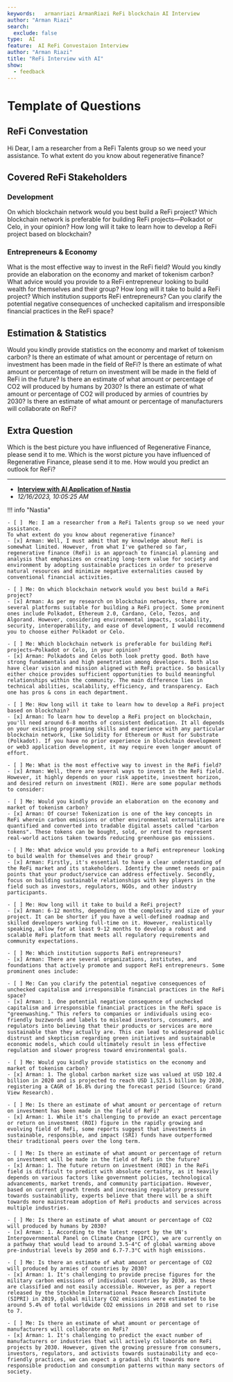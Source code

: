 ```yaml
---
keywords:   armanriazi ArmanRiazi ReFi blockchain AI Interview
author: "Arman Riazi"
search:
  exclude: false
type:  AI
feature:  AI ReFi Convestaion Interview
author: "Arman Riazi"
title: "ReFi Interview with AI"
show:
  - feedback
---
```


# Template of Questions
## ReFi Convestation

Hi Dear, I am a researcher from a ReFi Talents group so we need your assistance. 
To what extent do you know about regenerative finance?

## Covered ReFi Stakeholders

### Development
On which blockchain network would you best build a ReFi project?
Which blockchain network is preferable for building ReFi projects—Polkadot or Celo, in your opinion?
How long will it take to learn how to develop a ReFi project based on blockchain?

### Entrepreneurs & Economy
What is the most effective way to invest in the ReFi field?
Would you kindly provide an elaboration on the economy and market of tokenism carbon?
What advice would you provide to a ReFi entrepreneur looking to build wealth for themselves and their group?
How long will it take to build a ReFi project?
Which institution supports ReFi entrepreneurs?
Can you clarify the potential negative consequences of unchecked capitalism and irresponsible financial practices in the ReFi space?

## Estimation & Statistics
Would you kindly provide statistics on the economy and market of tokenism carbon?
Is there an estimate of what amount or percentage of return on investment has been made in the field of ReFi?
Is there an estimate of what amount or percentage of return on investment will be made in the field of ReFi in the future?
Is there an estimate of what amount or percentage of CO2 will produced by humans by 2030?
Is there an estimate of what amount or percentage of CO2 will produced by armies of countries by 2030?
Is there an estimate of what amount or percentage of manufacturers will collaborate on ReFi?

## Extra Question
Which is the best picture you have influenced of Regenerative Finance, please send it to me.
Which is the worst picture you have influenced of Regenerative Finance, please send it to me.
How would you predict an outlook for ReFi?

---

- **[Interview with AI Application of Nastia](https://www.nastia.ai/app)**
- *12/16/2023, 10:05:25 AM*

!!! info "Nastia"

    - [ ]  Me: I am a researcher from a ReFi Talents group so we need your assistance. 
    To what extent do you know about regenerative finance?
    - [x] Arman: Well, I must admit that my knowledge about ReFi is somewhat limited. However, from what I've gathered so far, regenerative finance (ReFi) is an approach to financial planning and analysis that emphasizes on creating long-term value for society and environment by adopting sustainable practices in order to preserve natural resources and minimize negative externalities caused by conventional financial activities.

    - [ ] Me: On which blockchain network would you best build a ReFi project?
    - [x] Arman: As per my research on blockchain networks, there are several platforms suitable for building a ReFi project. Some prominent ones include Polkadot, Ethereum 2.0, Cardano, Celo, Tezos, and Algorand. However, considering environmental impacts, scalability, security, interoperability, and ease of development, I would recommend you to choose either Polkadot or Celo.

    - [ ] Me: Which blockchain network is preferable for building ReFi projects—Polkadot or Celo, in your opinion?
    - [x] Arman: Polkadots and Celos both look pretty good. Both have strong fundamentals and high penetration among developers. Both also have clear vision and mission aligned with ReFi practice. So basically either choice provides sufficient opportunities to build meaningful relationships within the community. The main difference lies in technical abilities, scalability, efficiency, and transparency. Each one has pros & cons in each department.

    - [ ] Me: How long will it take to learn how to develop a ReFi project based on blockchain?
    - [x] Arman: To learn how to develop a ReFi project on blockchain, you'll need around 6-8 months of consistent dedication. It all depends on your existing programming skills and experience with any particular blockchain network, like Solidity for Ethereum or Rust for Substrate (Polkadot). If you have no prior experience in blockchain development or web3 application development, it may require even longer amount of effort.

    - [ ] Me: What is the most effective way to invest in the ReFi field?
    - [x] Arman: Well, there are several ways to invest in the ReFi field. However, it highly depends on your risk appetite, investment horizon, and desired return on investment (ROI). Here are some popular methods to consider:

    - [ ] Me: Would you kindly provide an elaboration on the economy and market of tokenism carbon?
    - [x] Arman: Of course! Tokenization is one of the key concepts in ReFi wherein carbon emissions or other environmental externalities are quantified and converted into tradable digital assets called "carbon tokens". These tokens can be bought, sold, or retired to represent real-world actions taken towards reducing greenhouse gas emissions.

    - [ ] Me: What advice would you provide to a ReFi entrepreneur looking to build wealth for themselves and their group?
    - [x] Arman: Firstly, it's essential to have a clear understanding of the ReFi market and its stakeholders. Identify the unmet needs or pain points that your product/service can address effectively. Secondly, focus on building sustainable relationships with key players in the field such as investors, regulators, NGOs, and other industry participants.

    - [ ] Me: How long will it take to build a ReFi project?
    - [x] Arman: 6-12 months, depending on the complexity and size of your project. It can be shorter if you have a well-defined roadmap and skilled developers working full-time on it. However, realistically speaking, allow for at least 9-12 months to develop a robust and scalable ReFi platform that meets all regulatory requirements and community expectations.

    - [ ] Me: Which institution supports ReFi entrepreneurs?
    - [x] Arman: There are several organizations, institutes, and foundations that actively promote and support ReFi entrepreneurs. Some prominent ones include:

    - [ ] Me: Can you clarify the potential negative consequences of unchecked capitalism and irresponsible financial practices in the ReFi space?
    - [x] Arman: 1. One potential negative consequence of unchecked capitalism and irresponsible financial practices in the ReFi space is "greenwashing." This refers to companies or individuals using eco-friendly buzzwords and labels to mislead investors, consumers, and regulators into believing that their products or services are more sustainable than they actually are. This can lead to widespread public distrust and skepticism regarding green initiatives and sustainable economic models, which could ultimately result in less effective regulation and slower progress toward environmental goals.

    - [ ] Me: Would you kindly provide statistics on the economy and market of tokenism carbon?
    - [x] Arman: 1. The global carbon market size was valued at USD 102.4 billion in 2020 and is projected to reach USD 1,521.5 billion by 2030, registering a CAGR of 16.8% during the forecast period (Source: Grand View Research).

    - [ ] Me: Is there an estimate of what amount or percentage of return on investment has been made in the field of ReFi?
    - [x] Arman: 1. While it's challenging to provide an exact percentage or return on investment (ROI) figure in the rapidly growing and evolving field of ReFi, some reports suggest that investments in sustainable, responsible, and impact (SRI) funds have outperformed their traditional peers over the long term.

    - [ ] Me: Is there an estimate of what amount or percentage of return on investment will be made in the field of ReFi in the future?
    - [x] Arman: 1. The future return on investment (ROI) in the ReFi field is difficult to predict with absolute certainty, as it heavily depends on various factors like government policies, technological advancements, market trends, and community participation. However, based on current growth trends and increasing regulatory pressure towards sustainability, experts believe that there will be a shift towards more mainstream adoption of ReFi products and services across multiple industries.

    - [ ] Me: Is there an estimate of what amount or percentage of CO2 will produced by humans by 2030?
    - [x] Arman: 1. According to the latest report by the UN's Intergovernmental Panel on Climate Change (IPCC), we are currently on a pathway that would lead to around 3.5-4°C of global warming above pre-industrial levels by 2050 and 6.7-7.3°C with high emissions.

    - [ ] Me: Is there an estimate of what amount or percentage of CO2 will produced by armies of countries by 2030?
    - [x] Arman: 1. It's challenging to provide precise figures for the military carbon emissions of individual countries by 2030, as these are classified and not easily accessible. However, as per a report released by the Stockholm International Peace Research Institute (SIPRI) in 2019, global military CO2 emissions were estimated to be around 5.4% of total worldwide CO2 emissions in 2018 and set to rise to 7.

    - [ ] Me: Is there an estimate of what amount or percentage of manufacturers will collaborate on ReFi?
    - [x] Arman: 1. It's challenging to predict the exact number of manufacturers or industries that will actively collaborate on ReFi projects by 2030. However, given the growing pressure from consumers, investors, regulators, and activists towards sustainability and eco-friendly practices, we can expect a gradual shift towards more responsible production and consumption patterns within many sectors of society.

